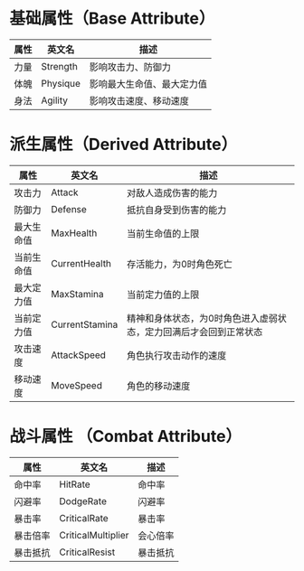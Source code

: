 # 基础属性（Base Attribute）

| 属性 | 英文名      | 描述 |
| --- |----------| --- |
| 力量 | Strength | 影响攻击力、防御力 |
| 体魄 | Physique | 影响最大生命值、最大定力值 |
| 身法 | Agility  | 影响攻击速度、移动速度 |

# 派生属性（Derived Attribute）

| 属性 | 英文名         | 描述 |
| --- |-------------| --- |
| 攻击力 | Attack          | 对敌人造成伤害的能力 |
| 防御力 | Defense         | 抵抗自身受到伤害的能力 |
| 最大生命值 | MaxHealth        | 当前生命值的上限 |
| 当前生命值 | CurrentHealth    | 存活能力，为0时角色死亡 |
| 最大定力值 | MaxStamina       | 当前定力值的上限 |
| 当前定力值 | CurrentStamina   | 精神和身体状态，为0时角色进入虚弱状态，定力回满后才会回到正常状态 |
| 攻击速度 | AttackSpeed | 角色执行攻击动作的速度 |
| 移动速度 | MoveSpeed   | 角色的移动速度 |

# 战斗属性 （Combat Attribute）

| 属性 | 英文名            | 描述 |
|----|----------------| --- |
| 命中率 | HitRate        | 命中率 |
| 闪避率 | DodgeRate      | 闪避率 |
| 暴击率 | CriticalRate   | 暴击率 |
| 暴击倍率 | CriticalMultiplier | 会心倍率 |
| 暴击抵抗 | CriticalResist     | 暴击抵抗 |
